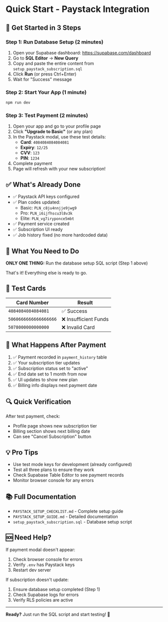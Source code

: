 # Quick Start - Paystack Integration

## 🚀 Get Started in 3 Steps

### Step 1: Run Database Setup (2 minutes)

1. Open your Supabase dashboard: https://supabase.com/dashboard
2. Go to **SQL Editor** → **New Query**
3. Copy and paste the entire content from `setup_paystack_subscription.sql`
4. Click **Run** (or press Ctrl+Enter)
5. Wait for "Success" message

### Step 2: Start Your App (1 minute)

```powershell
npm run dev
```

### Step 3: Test Payment (2 minutes)

1. Open your app and go to your profile page
2. Click **"Upgrade to Basic"** (or any plan)
3. In the Paystack modal, use these test details:
   - **Card**: `4084084084084081`
   - **Expiry**: `12/25`
   - **CVV**: `123`
   - **PIN**: `1234`
4. Complete payment
5. Page will refresh with your new subscription!

## ✅ What's Already Done

- ✅ Paystack API keys configured
- ✅ Plan codes updated:
  - Basic: `PLN_c8ju4nnjje9jwg9`
  - Pro: `PLN_i6ijfhscu3l8v3k`
  - Elite: `PLN_vg7iryponce5mbt`
- ✅ Payment service created
- ✅ Subscription UI ready
- ✅ Job history fixed (no more hardcoded data)

## 🎯 What You Need to Do

**ONLY ONE THING:** Run the database setup SQL script (Step 1 above)

That's it! Everything else is ready to go.

## 🧪 Test Cards

| Card Number | Result |
|-------------|--------|
| `4084084084084081` | ✅ Success |
| `5060666666666666666` | ❌ Insufficient Funds |
| `5078000000000000` | ❌ Invalid Card |

## 📱 What Happens After Payment

1. ✅ Payment recorded in `payment_history` table
2. ✅ Your subscription tier updates
3. ✅ Subscription status set to "active"
4. ✅ End date set to 1 month from now
5. ✅ UI updates to show new plan
6. ✅ Billing info displays next payment date

## 🔍 Quick Verification

After test payment, check:
- Profile page shows new subscription tier
- Billing section shows next billing date
- Can see "Cancel Subscription" button

## 💡 Pro Tips

- Use test mode keys for development (already configured)
- Test all three plans to ensure they work
- Check Supabase Table Editor to see payment records
- Monitor browser console for any errors

## 📚 Full Documentation

- `PAYSTACK_SETUP_CHECKLIST.md` - Complete setup guide
- `PAYSTACK_SETUP_GUIDE.md` - Detailed documentation
- `setup_paystack_subscription.sql` - Database setup script

## 🆘 Need Help?

If payment modal doesn't appear:
1. Check browser console for errors
2. Verify `.env` has Paystack keys
3. Restart dev server

If subscription doesn't update:
1. Ensure database setup completed (Step 1)
2. Check Supabase logs for errors
3. Verify RLS policies are active

---

**Ready?** Just run the SQL script and start testing! 🎉
